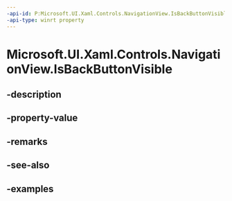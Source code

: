 ```yaml
---
-api-id: P:Microsoft.UI.Xaml.Controls.NavigationView.IsBackButtonVisible
-api-type: winrt property
---
```


<!-- Property syntax.
public NavigationViewBackButtonVisible IsBackButtonVisible { get;  set; }
-->

# Microsoft.UI.Xaml.Controls.NavigationView.IsBackButtonVisible

## -description

## -property-value

## -remarks

## -see-also

## -examples

